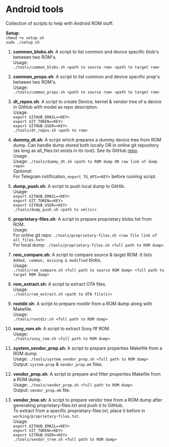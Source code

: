 
# Android tools
Collection of scripts to help with Android ROM stuff.  
  
**Setup**:  
`chmod +x setup.sh`  
`sudo ./setup.sh`
  
1. **common_blobs.sh**: A script to list common and device specific blob's between two ROM's.  
Usage:  
`./tools/common_blobs.sh <path to source rom> <path to target rom>`

2. **common_props.sh**: A script to list common and device specific prop's between two ROM's.  
Usage:  
`./tools/common_props.sh <path to source rom> <path to target rom>`

3. **dt_repos.sh**: A script to create Device, kernel & vendor tree of a device in GitHub with model as repo descripton.  
Usage:  
`export GITHUB_EMAIL=<KEY>`  
`export GIT_TOKEN=<KEY>`  
`export GITHUB_USER=<KEY>`  
`./tools/dt_repos.sh <path to rom>`

4. **dummy_dt.sh**: A script which prepares a dummy device tree from ROM dump. Can handle dump stored both locally OR in online git repository (as long as all_files.txt exists in its root). See its GitHub [repo](https://github.com/ShivamKumarJha/Dummy_DT/).  
Usage:  
Usage: `./tools/dummy_dt.sh <path to ROM dump OR raw link of dump repo>`  
*Optional*:  
For Telegram notification, `export TG_API=<KEY>` before running script.

5. **dump_push.sh**: A script to push local dump to GitHib.  
Usage:  
`export GITHUB_EMAIL=<KEY>`  
`export GIT_TOKEN=<KEY>`  
`export GITHUB_USER=<KEY>`  
`./tools/dump_push.sh <path to xml(s)>`

6. **proprietary-files.sh**: A script to prepare proprietary blobs list from ROM.  
Usage:  
For online git repo: `./tools/proprietary-files.sh <raw file link of all_files.txt>`  
For local dump: `./tools/proprietary-files.sh <full path to ROM dump>`

7. **rom_compare.sh**: A script to compare source & target ROM. It lists `Added, common, missing & modified` blobs.  
Usage:  
`./tools/rom_compare.sh <full path to source ROM dump> <full path to target ROM dump>`

8. **rom_extract.sh**: A script to extract OTA files.  
Usage:  
`./tools/rom_extract.sh <path to OTA file(s)>`

9. **rootdir.sh**: A script to prepare rootdir from a ROM dump along with Makefile.  
Usage:  
`./tools/rootdir.sh <full path to ROM dump>`

10. **sony_rom.sh**: A script to extract Sony ftf ROM.  
Usage:  
`./tools/sony_rom.sh <full path to ROM dump>`

11. **system_vendor_prop.sh**: A script to prepare properties Makefile from a ROM dump.  
Usage: `./tools/system_vendor_prop.sh <full path to ROM dump>`  
Output: `system.prop` & `vendor_prop.mk` files.  

12. **vendor_prop.sh**: A script to prepare and filter properties Makefile from a ROM dump.  
Usage: `./tools/vendor_prop.sh <full path to ROM dump>`  
Output: `vendor_prop.mk` file.  

13. **vendor_tree.sh**: A script to prepare vendor tree from a ROM dump after generating proprietary-files.txt and push it to GitHub.  
To extract from a specific proprietary-files.txt, place it before in `working/proprietary-files.txt`.  
Usage:  
`export GITHUB_EMAIL=<KEY>`  
`export GIT_TOKEN=<KEY>`  
`export GITHUB_USER=<KEY>`  
`./tools/vendor_tree.sh <full path to ROM dump>`  
